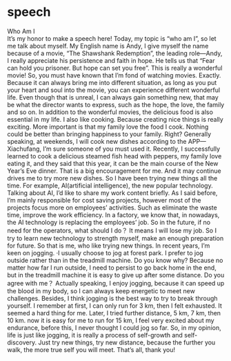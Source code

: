 # speech
Who Am I     
It’s my honor to make a speech here! Today, my topic is “who am I”, so let me talk about myself. My English name is Andy, I give myself the name because of a movie, “The Shawshank Redemption”, the leading role—Andy, I really appreciate his persistence and faith in hope. He tells us that “Fear can hold you prisoner. But hope can set you free”.
    This is really a wonderful movie! So, you must have known that I’m fond of watching movies. Exactly. Because it can always bring me into different situation, as long as you put your heart and soul into the movie, you can experience different wonderful life. Even though that is unreal, I can always gain something new, that may be what the director wants to express, such as the hope, the love, the family and so on.
In addition to the wonderful movies, the delicious food is also essential in my life. I also like cooking. Because creating nice things is really exciting. More important is that my family love the food I cook. Nothing could be better than bringing happiness to your family. Right? Generally speaking, at weekends, I will cook new dishes according to the APP—Xiachufang, I’m sure someone of you must used it. Recently, I successfully learned to cook a delicious steamed fish head with peppers, my family love eating it, and they said that this year, it can be the main course of the New Year’s Eve dinner. That is a big encouragement for me.  And it may continue drives me to try more new dishes.
So I have been trying new things all the time. For example, AI(artificial intelligence), the new popular technology. Talking about AI, I’d like to share my work content briefly. As I said before, I’m mainly responsible for cost saving projects, however most of the projects focus more on employees’ activities. Such as eliminate the waste time, improve the work efficiency. In a factory, we know that, in nowadays, the AI technology is replacing the employees’ job. So in the future, if no need for the operators, what should I do？ It means I will lose my job. So I try to learn new technology to strength myself, make an enough preparation for future.
So that is me, who like trying new things. In recent years, I’m keen on jogging. ·I usually choose to jog at forest park. I prefer to jog outside rather than in the treadmill machine. Do you know why? Because no matter how far I run outside, I need to persist to go back home in the end, but in the treadmill machine it is easy to give up after some distance.  Do you agree with me？ Actually speaking, I enjoy jogging, because it can speed up the blood in my body, so I can always keep energetic to meet new challenges. Besides, I think jogging is the best way to try to break through yourself.  I remember at first, I can only run for 3 km, then I felt exhausted. It seemed a hard thing for me. Later, I tried further distance, 5 km, 7 km, then 10 km. now it is easy for me to run for 15 km, I feel very excited about my endurance, before this, I never thought I could jog so far.
So, in my opinion, life is just like jogging, it is really a process of self-growth and self-discovery.  Just try new things, try new distance, because the further you walk, the more true self you will meet. That’s all, thank you!
